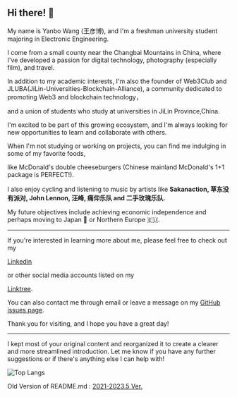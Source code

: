 ## Hi there! 👋

My name is Yanbo Wang (王彦博), and I'm a freshman university student majoring in Electronic Engineering. 

I come from a small county near the Changbai Mountains in China, where I've developed a passion for digital technology, photography (especially film), and travel.

In addition to my academic interests, I'm also the founder of Web3Club and JLUBA(JiLin-Universities-Blockchain-Alliance), a community dedicated to promoting Web3 and blockchain technology，

and a union of students who study at universities in JiLin Province,China.

I'm excited to be part of this growing ecosystem, and I'm always looking for new opportunities to learn and collaborate with others.

When I'm not studying or working on projects, you can find me indulging in some of my favorite foods, 

like McDonald's double cheeseburgers (Chinese mainland McDonald's 1+1 package is PERFECT!). 

I also enjoy cycling and listening to music by artists like **Sakanaction, 草东没有派对, John Lennon, 汪峰, 痛仰乐队 and 二手玫瑰乐队.**

My future objectives include achieving economic independence and perhaps moving to Japan 🗾 or Northern Europe 🇪🇺.


---


If you're interested in learning more about me, please feel free to check out my 

[Linkedin](https://www.linkedin.com/in/yanbowang2004/) 

or other social media accounts listed on my 

[Linktree](https://linktr.ee/yanbowang). 

You can also contact me through email or leave a message on my [GitHub issues page](https://github.com/yanboishere/yanboishere/issues).

Thank you for visiting, and I hope you have a great day!

---

I kept most of your original content and reorganized it to create a clearer and more streamlined introduction. Let me know if you have any further suggestions or if there's anything else I can help with!


![Top Langs](https://github-readme-stats.vercel.app/api/top-langs/?username=yanboishere&layout=compact)




























































Old Version of README.md : [2021-2023.5 Ver.](https://github.com/yanboishere/yanboishere/blob/master/README_old.md)

